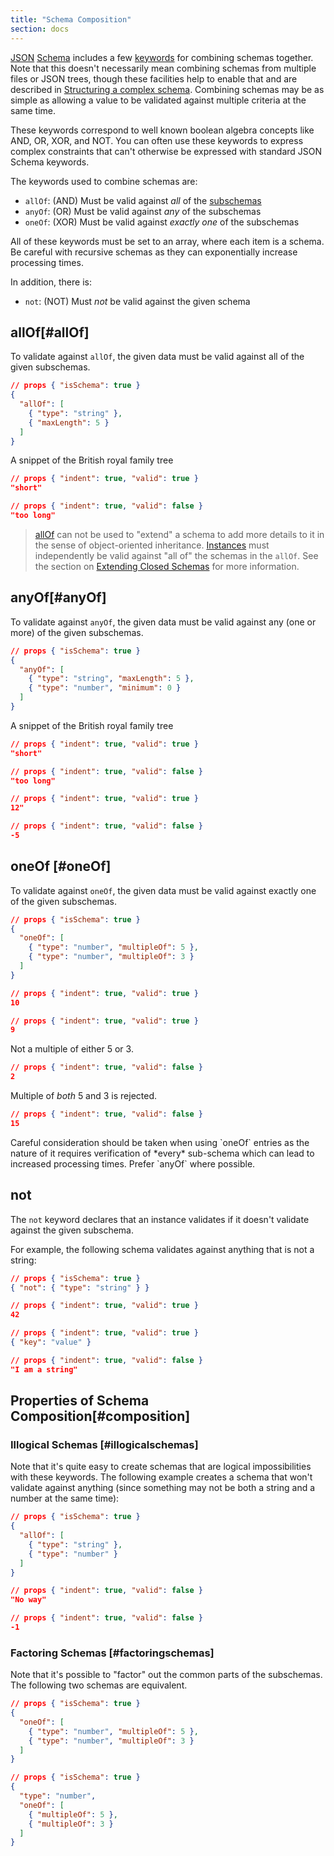 ```yaml
---
title: "Schema Composition"
section: docs
---
```


<Keywords label="schema composition" />

[JSON](../../learn/glossary#json) [Schema](../../learn/glossary#schema) includes a few [keywords](../../learn/glossary#keyword) for combining schemas together. Note
that this doesn\'t necessarily mean combining schemas from multiple
files or JSON trees, though these facilities help to enable that and are
described in [Structuring a complex schema](../../understanding-json-schema/structuring). Combining schemas may be as
simple as allowing a value to be validated against multiple criteria at
the same time.

These keywords correspond to well known boolean algebra concepts like
AND, OR, XOR, and NOT. You can often use these keywords to express
complex constraints that can\'t otherwise be expressed with standard
JSON Schema keywords.

The keywords used to combine schemas are:

- `allOf`: (AND) Must be valid against *all* of the [subschemas](../../learn/glossary#subschema)
- `anyOf`: (OR) Must be valid against *any* of the subschemas
- `oneOf`: (XOR) Must be valid against *exactly one* of the
    subschemas

All of these keywords must be set to an array, where each item is a
schema. Be careful with recursive schemas as they can exponentially increase processing times.

In addition, there is:

- `not`: (NOT) Must *not* be valid against the given schema

<Keywords label="single: allOf single: schema composition; allOf" />

## allOf[#allOf]

To validate against `allOf`, the given data must be valid against all of the given subschemas.

```json
// props { "isSchema": true }
{
  "allOf": [
    { "type": "string" },
    { "maxLength": 5 }
  ]
}
```  
A snippet of the British royal family tree

```json
// props { "indent": true, "valid": true }
"short"
```
```json
// props { "indent": true, "valid": false }
"too long"
```

> [allOf](#allof) can not be used to \"extend\" a schema to add more
details to it in the sense of object-oriented inheritance. [Instances](../../learn/glossary#instance)
must independently be valid against \"all of\" the schemas in the
`allOf`. See the section on [Extending Closed Schemas](../../understanding-json-schema/reference/object#extending) for more
information.

<Keywords label="single: anyOf single: schema composition; anyOf" />

## anyOf[#anyOf]

To validate against `anyOf`, the given data must be valid against any
(one or more) of the given subschemas.

```json
// props { "isSchema": true }
{
  "anyOf": [
    { "type": "string", "maxLength": 5 },
    { "type": "number", "minimum": 0 }
  ]
}
```  
A snippet of the British royal family tree

```json
// props { "indent": true, "valid": true }
"short"
```
```json
// props { "indent": true, "valid": false }
"too long"
```
```json
// props { "indent": true, "valid": true }
12"
```
```json
// props { "indent": true, "valid": false }
-5
```

<Keywords label="single: oneOf single: schema composition; oneOf" />

## oneOf [#oneOf]

To validate against `oneOf`, the given data must be valid against
exactly one of the given subschemas.

```json
// props { "isSchema": true }
{
  "oneOf": [
    { "type": "number", "multipleOf": 5 },
    { "type": "number", "multipleOf": 3 }
  ]
}
```
```json
// props { "indent": true, "valid": true }
10
```
```json
// props { "indent": true, "valid": true }
9
```
Not a multiple of either 5 or 3.

```json
// props { "indent": true, "valid": false }
2
```
Multiple of *both* 5 and 3 is rejected.

```json
// props { "indent": true, "valid": false }
15
```

<Warning>
Careful consideration should be taken when using `oneOf` entries as the nature of it requires verification of *every* sub-schema which can lead to increased processing times. Prefer `anyOf` where possible.
</Warning>

<Keywords label="single: not single: schema composition; not" />

## not

The `not` keyword declares that an instance validates if it doesn\'t
validate against the given subschema.

For example, the following schema validates against anything that is not
a string:

```json
// props { "isSchema": true }
{ "not": { "type": "string" } }
```
```json
// props { "indent": true, "valid": true }
42
```
```json
// props { "indent": true, "valid": true }
{ "key": "value" }
```
```json
// props { "indent": true, "valid": false }
"I am a string"
```

<Keywords label="single: not single: schema composition; subschema independence" />

## Properties of Schema Composition[#composition]

### Illogical Schemas [#illogicalschemas]

Note that it\'s quite easy to create schemas that are logical
impossibilities with these keywords. The following example creates a
schema that won\'t validate against anything (since something may not be
both a string and a number at the same time):

```json
// props { "isSchema": true }
{
  "allOf": [
    { "type": "string" },
    { "type": "number" }
  ]
}
```
```json
// props { "indent": true, "valid": false }
"No way"
```
```json
// props { "indent": true, "valid": false }
-1
```

### Factoring Schemas [#factoringschemas]

Note that it\'s possible to \"factor\" out the common parts of the
subschemas. The following two schemas are equivalent.

```json
// props { "isSchema": true }
{
  "oneOf": [
    { "type": "number", "multipleOf": 5 },
    { "type": "number", "multipleOf": 3 }
  ]
}
```
```json
// props { "isSchema": true }
{
  "type": "number",
  "oneOf": [
    { "multipleOf": 5 },
    { "multipleOf": 3 }
  ]
}
```
